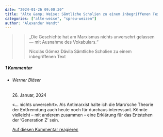 ```yaml
---
date: "2024-01-26 09:00:30"
title: "Alte &amp; Weise: Sämtliche Scholien zu einem inbegriffenen Text"
categories: ["alte-weise", "spreu-weizen"]
author: "Alexander Wendt"
---
```


>> „Die Geschichte hat am Marxismus nichts unversehrt gelassen —
>> mit Ausnahme des Vokabulars.“
>> 
>> Nicoläs Gömez Dävila
>> Sämtliche Scholien zu einem inbegriffenen Text

<!--more-->
<h5 class="comments-h">
1 Kommentar </h5>
<ul class="commentlist">
<li class="comment even thread-even depth-1 clearfix" id="li-comment-120498">
<h6 class="author">Werner Bläser</h6> <span class="date">26. Januar, 2024</span>



«&#8230; nichts unversehrt». Als Antimarxist halte ich die Marx&#8217;sche Theorie der Entfremdung auch heute noch für durchaus interessant. Könnte vielleicht &#8211; mit anderem zusammen &#8211; eine Erklärung für das Entstehen der &#8216;Generation Z&#8217; sein.

<a rel="nofollow" class="comment-reply-link" href="#comment-120498" data-commentid="120498" data-postid="18320" data-belowelement="comment-120498" data-respondelement="respond" data-replyto="Antworte auf Werner Bläser" aria-label="Antworte auf Werner Bläser">Auf diesen Kommentar reagieren</a> 


</li>
</ul>
